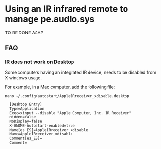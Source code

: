 # Using an IR infrared remote to manage pe.audio.sys

TO BE DONE ASAP

## FAQ

### IR does not work on Desktop

Some computers having an integrated IR device, needs to be disabled from X windows usage.

For example, in a Mac computer, add the following file:


`nano ~/.config/autostart/AppleIRreceiver_xdisable.desktop`

      [Desktop Entry]
      Type=Application
      Exec=xinput --disable "Apple Computer, Inc. IR Receiver"
      Hidden=false
      NoDisplay=false
      X-GNOME-Autostart-enabled=true
      Name[es_ES]=AppleIRreceiver_xdisable
      Name=AppleIRreceiver_xdisable
      Comment[es_ES]=
      Comment=


